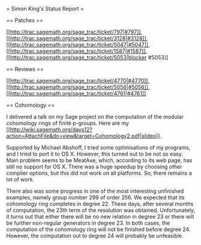 = Simon King's Status Report =

== Patches ==

 [[http://trac.sagemath.org/sage_trac/ticket/797|#797]], [[http://trac.sagemath.org/sage_trac/ticket/3128|#3128]], [[http://trac.sagemath.org/sage_trac/ticket/5047|#5047]], [[http://trac.sagemath.org/sage_trac/ticket/1587|#1587]], [[http://trac.sagemath.org/sage_trac/ticket/5053|blocker #5053]]

== Reviews ==

 [[http://trac.sagemath.org/sage_trac/ticket/4770|#4770]], [[http://trac.sagemath.org/sage_trac/ticket/5056|#5056]], [[http://trac.sagemath.org/sage_trac/ticket/4761|#4761]]

== Cohomology ==

  I delivered a talk on my Sage project on the computation of the modular cohomology rings of finite p-groups. Here are my [[http://wiki.sagemath.org/days12?action=AttachFile&do=view&target=Cohomology2.pdf|slides]].

  Supported by Michael Abshoff, I tried some optimisations of my programs, and I tried to port it to OS X. However, this turned out to be not so easy. 
  Main problem seems to be MeatAxe, which, according to its web page, has still no support for OS X. 
  There was a huge speedup by choosing other compiler options, but this did not work on all platforms. So, there remains a lot of work.

  There also was some progress in one of the most interesting unfinished examples, namely group number 299 of order 256. We expected that its cohomology ring completes in degree 22. 
 These days, after several months of computation, the 23th term of the resolution was obtained. Unfortunately, it turns out that either there will be no new relation in degree 23 or there will be further non-regular generators in degree 23. In both cases, the computation of the cohomology ring will not be finished before degree 24. However, the computation out to degree 24 will probably be unfeasible.
